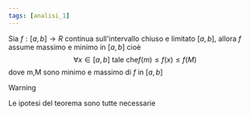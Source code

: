 ```yaml
---
tags: [analisi_1]
---
```

Sia $f:[a,b]\to R$ continua sull'intervallo chiuso e limitato $[a,b]$, allora $f$ assume massimo e minimo in $[a,b]$ cioè 
$$
\forall {x} \in {[a,b]} \text{ tale che} f(m)\leq f(x)\leq f(M) 
$$
dove m,M sono minimo e massimo di $f$ in $[a,b]$

>[!warning]
>Le ipotesi del teorema sono tutte necessarie
